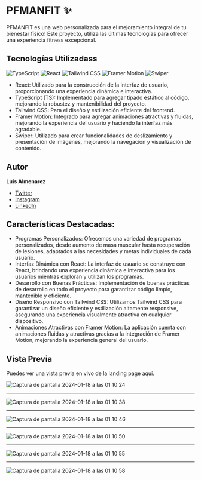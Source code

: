 # PFMANFIT ✨

PFMANFIT es una web personalizada para el mejoramiento integral de tu bienestar físico! Este proyecto, utiliza las últimas tecnologías para ofrecer una experiencia fitness excepcional.

## Tecnologías Utilizadass
![TypeScript](https://img.shields.io/badge/-TypeScript-3178c6?style=flat&logo=typescript&logoColor=white)
![React](https://img.shields.io/badge/-React-61dafb?style=flat&logo=react&logoColor=white)
![Tailwind CSS](https://img.shields.io/badge/-Tailwind_CSS-38b2ac?style=flat&logo=tailwind-css&logoColor=white)
![Framer Motion](https://img.shields.io/badge/-Framer_Motion-0055FF?style=flat&logo=framer&logoColor=white)
![Swiper](https://img.shields.io/badge/-Swiper-6332f6?style=flat&logo=swiper&logoColor=white)


- React: Utilizado para la construcción de la interfaz de usuario, proporcionando una experiencia dinámica e interactiva.
- TypeScript (TS): Implementado para agregar tipado estático al código, mejorando la robustez y mantenibilidad del proyecto.
- Tailwind CSS: Para el diseño y estilización eficiente del frontend.
- Framer Motion: Integrado para agregar animaciones atractivas y fluidas, mejorando la experiencia del usuario y haciendo la interfaz más agradable.
- Swiper: Utilizado para crear funcionalidades de deslizamiento y presentación de imágenes, mejorando la navegación y visualización de contenido.


## Autor

**Luis Almenarez**

- [Twitter](https://twitter.com/_luisalmenarez)
- [Instagram](https://www.instagram.com/_luisalmenarez/)
- [LinkedIn](https://www.linkedin.com/in/luisalmenarez/)

## Características Destacadas:

 - Programas Personalizados: Ofrecemos una variedad de programas personalizados, desde aumento de masa muscular hasta recuperación de lesiones, adaptados a las necesidades y metas individuales de cada usuario.
 - Interfaz Dinámica con React: La interfaz de usuario se construye con React, brindando una experiencia dinámica e interactiva para los usuarios mientras exploran y utilizan los programas.
 - Desarrollo con Buenas Prácticas: Implementación de buenas prácticas de desarrollo en todo el proyecto para garantizar código limpio, mantenible y eficiente.
 - Diseño Responsivo con Tailwind CSS: Utilizamos Tailwind CSS para garantizar un diseño eficiente y estilización altamente responsive, asegurando una experiencia visualmente atractiva en cualquier dispositivo.
 - Animaciones Atractivas con Framer Motion: La aplicación cuenta con animaciones fluidas y atractivas gracias a la integración de Framer Motion, mejorando la experiencia general del usuario.

## Vista Previa

Puedes ver una vista previa en vivo de la landing page [aquí](https://pfmanfit.vercel.app).

![Captura de pantalla 2024-01-18 a las 01 10 24](https://github.com/luisalmenarez/pfmanfit/assets/125621759/f3138607-6a94-428b-bd45-f36e43283e6e)


<hr>

![Captura de pantalla 2024-01-18 a las 01 10 38](https://github.com/luisalmenarez/pfmanfit/assets/125621759/119721ff-2997-46b6-ab38-9dc2e48efefc)

<hr>

![Captura de pantalla 2024-01-18 a las 01 10 46](https://github.com/luisalmenarez/pfmanfit/assets/125621759/452cbc57-0e7b-4e0b-962c-bd8d2d986fae)

<hr>

![Captura de pantalla 2024-01-18 a las 01 10 50](https://github.com/luisalmenarez/pfmanfit/assets/125621759/287756b5-a741-45b7-afb3-baf66a233a45)

<hr>

![Captura de pantalla 2024-01-18 a las 01 10 55](https://github.com/luisalmenarez/pfmanfit/assets/125621759/1a5d91ca-74d7-4f5d-9c7e-7254480ee29b)

<hr>

![Captura de pantalla 2024-01-18 a las 01 10 58](https://github.com/luisalmenarez/pfmanfit/assets/125621759/69bebd70-f29f-434a-865c-0786443c3c9c)

